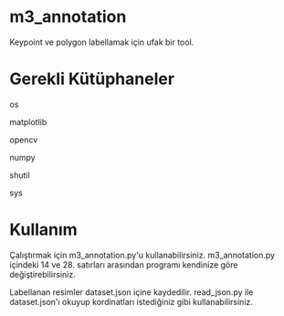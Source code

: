 # m3_annotation
Keypoint ve polygon labellamak için ufak bir tool.
# Gerekli Kütüphaneler
os

matplotlib

opencv

numpy

shutil

sys

# Kullanım
Çalıştırmak için m3_annotation.py'u kullanabilirsiniz. m3_annotation.py içindeki  14 ve 28. satırları arasından programı kendinize göre değiştirebilirsiniz.

Labellanan resimler dataset.json içine kaydedilir. read_json.py ile dataset.json'ı okuyup kordinatları istediğiniz gibi kullanabilirsiniz.
